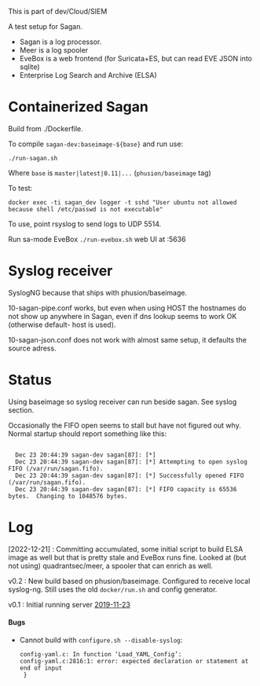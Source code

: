 This is part of dev/Cloud/SIEM

A test setup for Sagan.

- Sagan is a log processor.
- Meer is a log spooler
- EveBox is a web frontend (for Suricata+ES, but can read EVE JSON into sqlite)
- Enterprise Log Search and Archive (ELSA)


# Containerized Sagan

Build from ./Dockerfile.

To compile `sagan-dev:baseimage-${base}` and run use:
```
./run-sagan.sh
```
Where `base` is `master|latest|0.11|...` (`phusion/baseimage` tag)

To test:
```
docker exec -ti sagan_dev logger -t sshd "User ubuntu not allowed because shell /etc/passwd is not executable"
```

To use, point rsyslog to send logs to UDP 5514.

Run sa-mode EveBox ``./run-evebox.sh`` web UI at :5636


# Syslog receiver
SyslogNG because that ships with phusion/baseimage.

10-sagan-pipe.conf works, but even when using HOST the hostnames do not show
up anywhere in Sagan, even if dns lookup seems to work OK (otherwise default-
host is used).

10-sagan-json.conf does not work with almost same setup, it defaults the source
adress.


# Status
Using baseimage so syslog receiver can run beside sagan.
See syslog section.

Occasionally the FIFO open seems to stall but have not figured out why. Normal
startup should report something like this:
```

  Dec 23 20:44:39 sagan-dev sagan[87]: [*] 
  Dec 23 20:44:39 sagan-dev sagan[87]: [*] Attempting to open syslog FIFO (/var/run/sagan.fifo).
  Dec 23 20:44:39 sagan-dev sagan[87]: [*] Successfully opened FIFO (/var/run/sagan.fifo).
  Dec 23 20:44:39 sagan-dev sagan[87]: [*] FIFO capacity is 65536 bytes.  Changing to 1048576 bytes.
```


# Log

[2022-12-21]
: Committing accumulated, some initial script to build ELSA image as well but
  that is pretty stale and EveBox runs fine.
  Looked at (but not using) quadrantsec/meer, a spooler that can enrich as well.

v0.2
: New build based on phusion/baseimage. Configured to receive local syslog-ng.
  Still uses the old `docker/run.sh` and config generator.

v0.1
: Initial running server [2019-11-23](log/2019-11-23.md)

#### Bugs
- Cannot build with `configure.sh --disable-syslog`:
  ```
  config-yaml.c: In function ‘Load_YAML_Config’:
  config-yaml.c:2816:1: error: expected declaration or statement at end of input
   }
  ```
